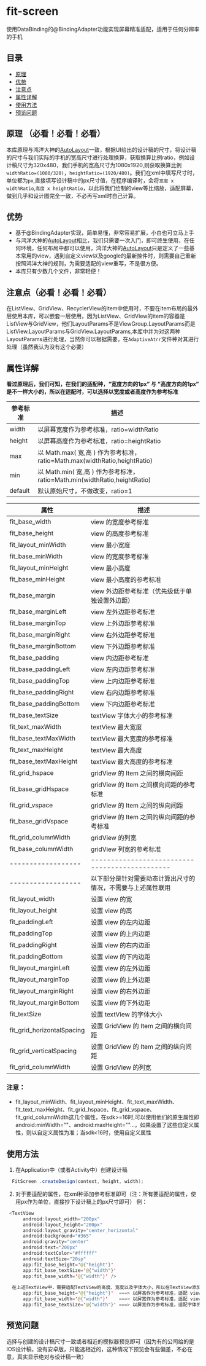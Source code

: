 # fit-screen
使用DataBinding的@BindingAdapter功能实现屏幕精准适配，适用于任何分辨率的手机

## 目录
- [原理](#原理)
- [优势](#优势)
- [注意点](#注意点)
- [属性详解](#属性详解)
- [使用方法](#使用方法)
- [预览问题](#预览问题)

## 原理 （必看！必看！必看）
本库原理与鸿洋大神的[AutoLayout][autolayout]一致，根据UI给出的设计稿的尺寸，将设计稿的尺寸与我们实际的手机的宽高尺寸进行处理换算，获取换算比例ratio，例如设计稿尺寸为320x480，我们手机的宽高尺寸为1080x1920,则获取换算比例`widthRatio=(1080/320)`，`heightRatio=(1920/480)`。我们在xml中填写尺寸时，单位都为`px`,直接填写设计稿中的px尺寸值，在程序编译时，会将`宽度 x widthRatio`,`高度 x heightRatio`，以此将我们绘制的view等比缩放，适配屏幕，做到几乎和设计图完全一致，不必再写xml时自己计算。  

## 优势
- 基于@BindingAdapter实现，简单易懂，非常容易扩展，小白也可立马上手
- 与鸿洋大神的[AutoLayout][autolayout]相比，我们只需要一次入门，即可终生使用，在任何环境，任何布局中都可以使用，鸿洋大神的[AutoLayout][autolayout]只是定义了一些基本常用的view，遇到自定义view以及google的最新控件时，则需要自己重新按照鸿洋大神的规则，为需要适配的view重写，不是很方便。
- 本库只有少数几个文件，非常轻便！

## 注意点（必看！必看！必看）
在ListView、GridView、RecyclerView的item中使用时，不要在item布局的最外层使用本库，可以嵌套一层使用，因为ListView、GridView的item的容器是ListView与GridView，他们LayoutParams不是ViewGroup.LayoutParams而是ListView.LayoutParams与GridView.LayoutParams,本库中并为对这两种LayoutParams进行处理，当然你可以根据需要，在`AdaptiveAtrr`文件种对其进行处理（虽然我认为没有这个必要）

## 属性详解
**看过原理后，我们可知，在我们的适配种，“宽度方向的1px” 与 “高度方向的1px” 是不一样大小的，所以在适配时，可以选择以宽度或者高度作为参考标准**

| 参考标准 | 描述 |
| ---- | ---- |
| width | 以屏幕宽度作为参考标准，ratio=widthRatio |
| height | 以屏幕高度作为参考标准，ratio=heightRatio |
| max | 以 Math.max( 宽,高 ) 作为参考标准，ratio=Math.max(widthRatio,heightRatio) |
| min | 以 Math.min( 宽,高 ) 作为参考标准，ratio=Math.min(widthRatio,heightRatio) |
| default | 默认原始尺寸，不做改变，ratio=1 |

| 属性 | 描述 |
| ---- | ---- |
| fit_base_width | view 的宽度参考标准 |
| fit_base_height | view 的高度参考标准 |
| fit_layout_minWidth | view 最小宽度 |
| fit_base_minWidth | view 的宽度参考标准 |
| fit_layout_minHeight | view 最小高度 |
| fit_base_minHeight | view 最小高度的参考标准 |
| fit_base_margin | view 外边距参考标准（优先级低于单独设置外边距）|
| fit_base_marginLeft | view 左外边距参考标准 |
| fit_base_marginTop | view 上外边距参考标准 |
| fit_base_marginRight | view 右外边距参考标准 |
| fit_base_marginBottom | view 下外边距参考标准 |
| fit_base_padding | view 内边距参考标准 |
| fit_base_paddingLeft | view 左内边距参考标准 |
| fit_base_paddingTop | view 上内边距参考标准 |
| fit_base_paddingRight | view 右内边距参考标准 |
| fit_base_paddingBottom | view 下内边距参考标准 |
| fit_base_textSize | textView 字体大小的参考标准 |
| fit_text_maxWidth | textView 最大宽度 |
| fit_base_textMaxWidth | textView 最大宽度的参考标准 |
| fit_text_maxHeight | textView 最大高度 |
| fit_base_textMaxHeight | textView 最大高度的参考标准 |
| fit_grid_hspace | gridView 的 Item 之间的横向间距 |
| fit_base_gridHspace | gridView 的 Item 之间横向间距的参考标准 |
| fit_grid_vspace | gridView 的 Item 之间的纵向间距|
| fit_base_gridVspace | gridView 的 Item 之间的纵向间距的参考标准 |
| fit_grid_columnWidth | gridView 的列宽 |
| fit_base_columnWidth | gridView 列宽的参考标准 |  
|------------------|----------------------------------------------|  
|------------------|以下部分是针对需要动态计算出尺寸的情况，不需要与上述属性联用| 
| fit_layout_width | 设置 view 的宽 |
| fit_layout_height | 设置 view 的高 |
| fit_paddingLeft | 设置 view 的左内边距 |
| fit_paddingTop | 设置 view 的上内边距 |
| fit_paddingRight | 设置 view 的右内边距 |
| fit_paddingBottom | 设置 view 的下内边距 |
| fit_layout_marginLeft | 设置 view 的左外边距 |
| fit_layout_marginTop | 设置 view 的上外边距 |
| fit_layout_marginRight | 设置 view 的右外边距 |
| fit_layout_marginBottom | 设置 view 的下外边距 |
| fit_textSize | 设置 textView 的字体大小 |
| fit_grid_horizontalSpacing | 设置 GridView 的 Item 之间的横向间距 |
| fit_grid_verticalSpacing | 设置 GridView 的 Item 之间的纵向间距 |
| fit_grid_columnWidth | 设置 GridView 的列宽 |

### 注意：
- fit_layout_minWidth、fit_layout_minHeight、fit_text_maxWidth、fit_text_maxHeight、fit_grid_hspace、fit_grid_vspace、fit_grid_columnWidth这几个属性，在sdk>=16时,可以使用他们的原生属性即android:minWidth=""、android:maxHeight=""...，如果设置了这些自定义属性，则以自定义属性为准；当sdk<16时，使用自定义属性

## 使用方法
1. 在Application中（或者Activity中）创建设计稿

```Java
  FitScreen .createDesign(context, height, width);
```

2. 对于要适配的属性，在xml种添加参考标准即可（注：所有要适配的属性，使用px作为单位，直接抄下设计稿上的px尺寸即可）
例：
```Java
 <TextView
      android:layout_width="200px"
      android:layout_height="200px"
      android:layout_gravity="center_horizontal"
      android:background="#365"
      android:gravity="center"
      android:text="200px"
      android:textColor="#ffffff"
      android:textSize="20sp"
      app:fit_base_height='@{"height"}'
      app:fit_base_textSize='@{"width"}'
      app:fit_base_width='@{"width"}' />
      
  在上述TextView中，需要适配TextView的高度、宽度以及字体大小，所以在TextView添加自定义属性  
      app:fit_base_height='@{"height"}'  ===> 以屏高作为参考标准，适配 view 的高度
      app:fit_base_width='@{"width"}'    ===> 以屏宽作为参考标准，适配 view 的宽度
      app:fit_base_textSize='@{"width"}' ===> 以屏宽作为参考标准，适配字体的大小
```
## 预览问题
选择与创建的设计稿尺寸一致或者相近的模拟器预览即可（因为有的公司给的是IOS设计稿，没有安卓版，只能选相近的，这种情况下预览会有些偏差，不必在意，真实显示绝对与设计稿一致）

[autolayout]:http://blog.csdn.net/lmj623565791/article/details/49990941


